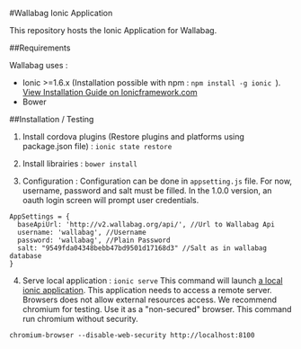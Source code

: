 #Wallabag Ionic Application

This repository hosts the Ionic Application for Wallabag.

##Requirements

Wallabag uses :

- Ionic >=1.6.x (Installation possible with npm : ```npm install -g ionic ```). [View Installation Guide on Ionicframework.com](http://ionicframework.com/docs/guide/installation.html)
- Bower

##Installation / Testing

1. Install cordova plugins (Restore plugins and platforms using package.json file) :
```ionic state restore```

2. Install librairies :
```bower install```

3. Configuration :
Configuration can be done in ```appsetting.js``` file.
For now, username, password and salt must be filled. In the 1.0.0 version, an oauth login screen will prompt user credentials.
```
AppSettings = {
  baseApiUrl: 'http://v2.wallabag.org/api/', //Url to Wallabag Api
  username: 'wallabag', //Username
  password: 'wallabag', //Plain Password
  salt: "9549fda04348bebb47bd9501d17168d3" //Salt as in wallabag database
}
```

4. Serve local application :
```ionic serve```
This command will launch [a local ionic application](http://localhost:8100/).
This application needs to access a remote server. Browsers does not allow external resources access.
We recommend chromium for testing. Use it as a "non-secured" browser.
This command run chromium without security.
```
chromium-browser --disable-web-security http://localhost:8100
```

